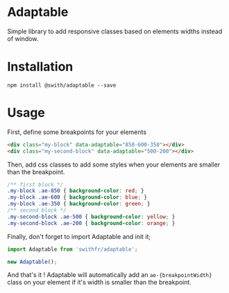 # Adaptable

Simple library to add responsive classes based on elements widths instead of window. 

# Installation

`npm install @swith/adaptable --save`

# Usage

First, define some breakpoints for your elements
```html
<div class="my-block" data-adaptable="850-600-350"></div>
<div class="my-second-block" data-adaptable="500-200"></div>
```

Then, add css classes to add some styles when your elements are smaller than the breakpoint.

```css
/** first block */
.my-block .ae-850 { background-color: red; }
.my-block .ae-600 { background-color: blue; }
.my-block .ae-350 { background-color: green; }
/** second block */
.my-second-block .ae-500 { background-color: yellow; }
.my-second-block .ae-200 { background-color: orange; }
```

Finally, don't forget to import Adaptable and init it;

```javascript
import Adaptable from 'swithfr/adaptable';

new Adaptable();
```

And that's it ! Adaptable will automatically add an `ae-{breakpointWidth}` class on your element if it's width is smaller than the breakpoint.